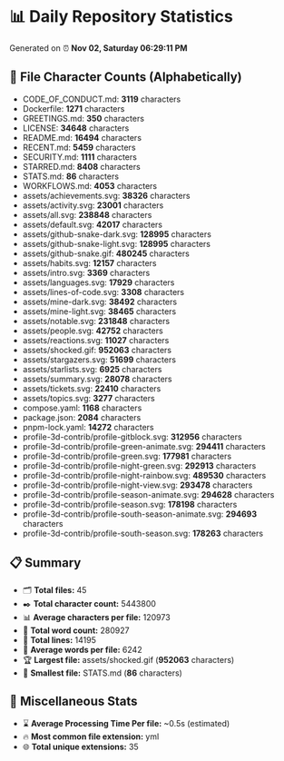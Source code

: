 # 📊 Daily Repository Statistics
Generated on ⏰ **Nov 02, Saturday 06:29:11 PM**

## 📂 File Character Counts (Alphabetically)
- CODE_OF_CONDUCT.md: **3119** characters
- Dockerfile: **1271** characters
- GREETINGS.md: **350** characters
- LICENSE: **34648** characters
- README.md: **16494** characters
- RECENT.md: **5459** characters
- SECURITY.md: **1111** characters
- STARRED.md: **8408** characters
- STATS.md: **86** characters
- WORKFLOWS.md: **4053** characters
- assets/achievements.svg: **38326** characters
- assets/activity.svg: **23001** characters
- assets/all.svg: **238848** characters
- assets/default.svg: **42017** characters
- assets/github-snake-dark.svg: **128995** characters
- assets/github-snake-light.svg: **128995** characters
- assets/github-snake.gif: **480245** characters
- assets/habits.svg: **12157** characters
- assets/intro.svg: **3369** characters
- assets/languages.svg: **17929** characters
- assets/lines-of-code.svg: **3308** characters
- assets/mine-dark.svg: **38492** characters
- assets/mine-light.svg: **38465** characters
- assets/notable.svg: **231848** characters
- assets/people.svg: **42752** characters
- assets/reactions.svg: **11027** characters
- assets/shocked.gif: **952063** characters
- assets/stargazers.svg: **51699** characters
- assets/starlists.svg: **6925** characters
- assets/summary.svg: **28078** characters
- assets/tickets.svg: **22410** characters
- assets/topics.svg: **3277** characters
- compose.yaml: **1168** characters
- package.json: **2084** characters
- pnpm-lock.yaml: **14272** characters
- profile-3d-contrib/profile-gitblock.svg: **312956** characters
- profile-3d-contrib/profile-green-animate.svg: **294411** characters
- profile-3d-contrib/profile-green.svg: **177981** characters
- profile-3d-contrib/profile-night-green.svg: **292913** characters
- profile-3d-contrib/profile-night-rainbow.svg: **489530** characters
- profile-3d-contrib/profile-night-view.svg: **293478** characters
- profile-3d-contrib/profile-season-animate.svg: **294628** characters
- profile-3d-contrib/profile-season.svg: **178198** characters
- profile-3d-contrib/profile-south-season-animate.svg: **294693** characters
- profile-3d-contrib/profile-south-season.svg: **178263** characters

## 📋 Summary
- 🗂️ **Total files:** 45
- ✒️ **Total character count:** 5443800
- 📊 **Average characters per file:** 120973
- 📝 **Total word count:** 280927
- 🧾 **Total lines:** 14195
- 📐 **Average words per file:** 6242
- 🏆 **Largest file:** assets/shocked.gif (**952063** characters)
- 🥉 **Smallest file:** STATS.md (**86** characters)

## 🌟 Miscellaneous Stats
- ⌛ **Average Processing Time Per file:** ~0.5s (estimated)
- 🔥 **Most common file extension:** yml
- 🌐 **Total unique extensions:** 35

